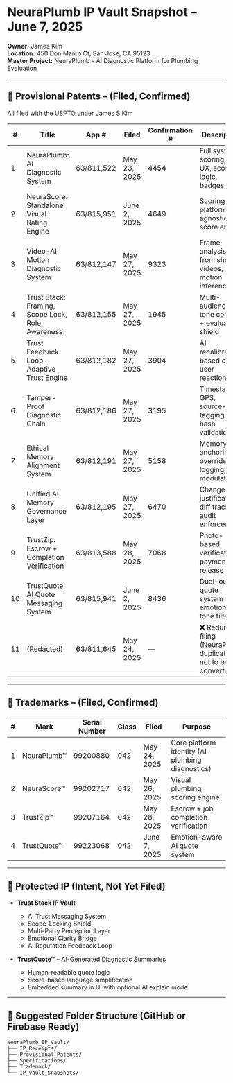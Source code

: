 # NeuraPlumb IP Vault Snapshot – June 7, 2025

**Owner:** James Kim  
**Location:** 450 Don Marco Ct, San Jose, CA 95123  
**Master Project:** NeuraPlumb – AI Diagnostic Platform for Plumbing Evaluation

---

## 📜 Provisional Patents – (Filed, Confirmed)
All filed with the USPTO under James S Kim

| #  | Title                                         | App #       | Filed       | Confirmation # | Description                                                           |
|----|-----------------------------------------------|-------------|-------------|----------------|-----------------------------------------------------------------------|
| 1  | NeuraPlumb: AI Diagnostic System              | 63/811,522  | May 23, 2025| 4454           | Full system: scoring, trust UX, scope logic, badges                  |
| 2  | NeuraScore: Standalone Visual Rating Engine   | 63/815,951  | June 2, 2025| 4649           | Scoring API, platform-agnostic score engine                          |
| 3  | Video-AI Motion Diagnostic System             | 63/812,147  | May 27, 2025| 9323           | Frame analysis from short videos, motion inference                   |
| 4  | Trust Stack: Framing, Scope Lock, Role Awareness | 63/812,155  | May 27, 2025| 1945           | Multi-audience tone control + evaluation shield                       |
| 5  | Trust Feedback Loop – Adaptive Trust Engine   | 63/812,182  | May 27, 2025| 3904           | AI recalibration based on user reactions                             |
| 6  | Tamper-Proof Diagnostic Chain                 | 63/812,186  | May 27, 2025| 3195           | Timestamp, GPS, source-tagging + hash validation                     |
| 7  | Ethical Memory Alignment System               | 63/812,191  | May 27, 2025| 5158           | Memory anchoring, override logging, tone modulation                  |
| 8  | Unified AI Memory Governance Layer            | 63/812,195  | May 27, 2025| 6470           | Change justifications, diff tracking, audit enforcement              |
| 9  | TrustZip: Escrow + Completion Verification    | 63/813,588  | May 28, 2025| 7068           | Photo-based verification + payment release logic                     |
| 10 | TrustQuote: AI Quote Messaging System         | 63/815,941  | June 2, 2025| 8436           | Dual-output quote system with emotional tone filtering               |
| 11 | (Redacted)                                     | 63/811,645  | May 24, 2025| —              | ❌ Redundant filing (NeuraPlumb duplicate – not to be converted)     |

---

## 🧾 Trademarks – (Filed, Confirmed)

| # | Mark         | Serial Number | Class | Filed       | Purpose                                         |
|---|--------------|----------------|-------|-------------|-------------------------------------------------|
| 1 | NeuraPlumb™  | 99200880       | 042   | May 24, 2025| Core platform identity (AI plumbing diagnostics)|
| 2 | NeuraScore™  | 99202717       | 042   | May 26, 2025| Visual plumbing scoring engine                 |
| 3 | TrustZip™    | 99207164       | 042   | May 28, 2025| Escrow + job completion verification           |
| 4 | TrustQuote™  | 99223068       | 042   | June 7, 2025| Emotion-aware AI quote system                  |

---

## 🧠 Protected IP (Intent, Not Yet Filed)

- **Trust Stack IP Vault**
  - AI Trust Messaging System
  - Scope-Locking Shield
  - Multi-Party Perception Layer
  - Emotional Clarity Bridge
  - AI Reputation Feedback Loop

- **TrustQuote™** – AI-Generated Diagnostic Summaries
  - Human-readable quote logic
  - Score-based language simplification
  - Embedded summary in UI with optional AI explain mode

---

## 📂 Suggested Folder Structure (GitHub or Firebase Ready)

```
NeuraPlumb_IP_Vault/
├── IP_Receipts/
├── Provisional_Patents/
├── Specifications/
├── Trademark/
└── IP_Vault_Snapshots/
```
